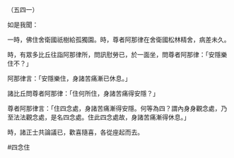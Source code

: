 （五四一）

如是我聞：

一時，佛住舍衛國祇樹給孤獨園。時，尊者阿那律在舍衛國松林精舍，病差未久。

時，有眾多比丘往詣阿那律所，問訊慰勞已，於一面坐，問尊者阿那律：「安隱樂住不？」

阿那律言：「安隱樂住，身諸苦痛漸已休息。」

諸比丘問尊者阿那律：「住何所住，身諸苦痛得安隱？」

尊者阿那律言：「住四念處，身諸苦痛漸得安隱。何等為四？謂內身身觀念處，乃至法法觀念處，是名四念處。住此四念處故，身諸苦痛漸得休息。」

時，諸正士共論議已，歡喜隨喜，各從座起而去。





#四念住
